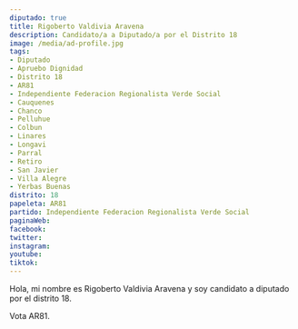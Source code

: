 ```yaml
---
diputado: true
title: Rigoberto Valdivia Aravena
description: Candidato/a a Diputado/a por el Distrito 18
image: /media/ad-profile.jpg
tags:
- Diputado
- Apruebo Dignidad
- Distrito 18
- AR81
- Independiente Federacion Regionalista Verde Social
- Cauquenes
- Chanco
- Pelluhue
- Colbun
- Linares
- Longavi
- Parral
- Retiro
- San Javier
- Villa Alegre
- Yerbas Buenas
distrito: 18
papeleta: AR81
partido: Independiente Federacion Regionalista Verde Social
paginaWeb:
facebook:
twitter:
instagram:
youtube:
tiktok:
---
```

Hola, mi nombre es Rigoberto Valdivia Aravena y soy candidato a diputado por el distrito 18.

Vota AR81.
